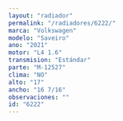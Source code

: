```yaml
---
layout: "radiador"
permalink: "/radiadores/6222/"
marca: "Volkswagen"
modelo: "Saveiro"
ano: "2021"
motor: "L4 1.6"
transmision: "Estándar"
parte: "M-12527"
clima: "NO"
alto: "17"
ancho: "16 7/16"
observaciones: ""
id: "6222"
---
```


